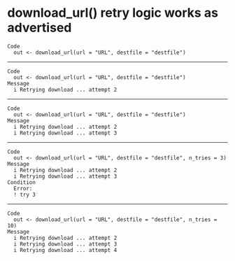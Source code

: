 # download_url() retry logic works as advertised

    Code
      out <- download_url(url = "URL", destfile = "destfile")

---

    Code
      out <- download_url(url = "URL", destfile = "destfile")
    Message
      i Retrying download ... attempt 2

---

    Code
      out <- download_url(url = "URL", destfile = "destfile")
    Message
      i Retrying download ... attempt 2
      i Retrying download ... attempt 3

---

    Code
      out <- download_url(url = "URL", destfile = "destfile", n_tries = 3)
    Message
      i Retrying download ... attempt 2
      i Retrying download ... attempt 3
    Condition
      Error:
      ! try 3

---

    Code
      out <- download_url(url = "URL", destfile = "destfile", n_tries = 10)
    Message
      i Retrying download ... attempt 2
      i Retrying download ... attempt 3
      i Retrying download ... attempt 4

